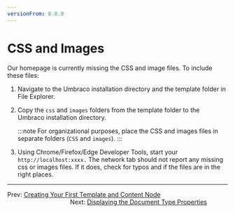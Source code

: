 ```yaml
---
versionFrom: 8.0.0
---
```

# CSS and Images

Our homepage is currently missing the CSS and image files. To include these files:

1. Navigate to the Umbraco installation directory and the template folder in File Explorer.
2. Copy the `css` and `images` folders from the template folder to the Umbraco installation directory.
   
    :::note
    For organizational purposes, place the CSS and images files in separate folders (`CSS` and `images`).
    :::
3. Using Chrome/Firefox/Edge Developer Tools, start your `http://localhost:xxxx.` The network tab should not report any missing css or images files. If it does, check for typos and if the files are in the right places.

---

Prev: [Creating Your First Template and Content Node](../Creating-Your-First-Template-and-Content-Node) &emsp; &emsp; &emsp; &emsp; &emsp; &emsp; &emsp; &emsp; &emsp; &emsp; &emsp; &emsp; &emsp; &emsp; &emsp; &emsp; Next: [Displaying the Document Type Properties](../Outputting-the-Document-Type-Properties)
